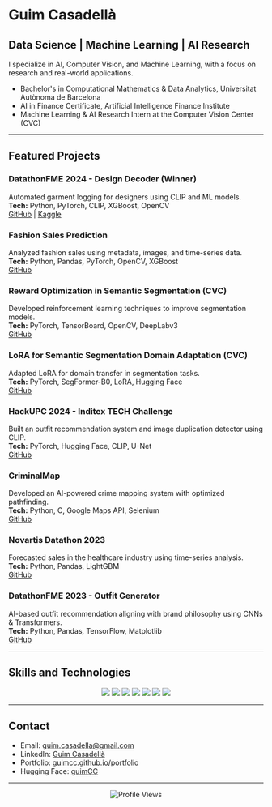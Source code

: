 # Guim Casadellà

## Data Science | Machine Learning | AI Research  
I specialize in AI, Computer Vision, and Machine Learning, with a focus on research and real-world applications.

- Bachelor's in Computational Mathematics & Data Analytics, Universitat Autònoma de Barcelona  
- AI in Finance Certificate, Artificial Intelligence Finance Institute  
- Machine Learning & AI Research Intern at the Computer Vision Center (CVC)  

---

## Featured Projects

### DatathonFME 2024 - Design Decoder (Winner)
Automated garment logging for designers using CLIP and ML models.  
**Tech:** Python, PyTorch, CLIP, XGBoost, OpenCV  
[GitHub](https://github.com/guimCC/DesignDecoder) | [Kaggle](https://www.kaggle.com/competitions/datathon-fme-mango/overview)  

### Fashion Sales Prediction  
Analyzed fashion sales using metadata, images, and time-series data.  
**Tech:** Python, Pandas, PyTorch, OpenCV, XGBoost  
[GitHub](https://github.com/guimCC/FashionSalesPrediction)  

### Reward Optimization in Semantic Segmentation (CVC)  
Developed reinforcement learning techniques to improve segmentation models.  
**Tech:** PyTorch, TensorBoard, OpenCV, DeepLabv3  
[GitHub](https://github.com/guimCC/Reward-Optimisation-in-Semantic-Segmentation-CVC-Internship)  

### LoRA for Semantic Segmentation Domain Adaptation (CVC)  
Adapted LoRA for domain transfer in segmentation tasks.  
**Tech:** PyTorch, SegFormer-B0, LoRA, Hugging Face  
[GitHub](https://github.com/guimCC/LoRA-for-SemanticSegmentation-domain-adaptation)  

### HackUPC 2024 - Inditex TECH Challenge  
Built an outfit recommendation system and image duplication detector using CLIP.  
**Tech:** PyTorch, Hugging Face, CLIP, U-Net  
[GitHub](https://github.com/gerard-grau/HackUPC2024)  

### CriminalMap  
Developed an AI-powered crime mapping system with optimized pathfinding.  
**Tech:** Python, C, Google Maps API, Selenium  
[GitHub](https://github.com/guimCC/CriminalMap)  

### Novartis Datathon 2023  
Forecasted sales in the healthcare industry using time-series analysis.  
**Tech:** Python, Pandas, LightGBM  
[GitHub](https://github.com/guimCC/Novartis_Datathon_2023)  

### DatathonFME 2023 - Outfit Generator  
AI-based outfit recommendation aligning with brand philosophy using CNNs & Transformers.  
**Tech:** Python, Pandas, TensorFlow, Matplotlib  
[GitHub](https://github.com/guimCC/Dathon2023-Mango)  

---

## Skills and Technologies  
<p align="center">
  <img src="https://img.shields.io/badge/Python-3776AB?style=for-the-badge&logo=python&logoColor=white">
  <img src="https://img.shields.io/badge/PyTorch-EE4C2C?style=for-the-badge&logo=pytorch&logoColor=white">
  <img src="https://img.shields.io/badge/TensorFlow-FF6F00?style=for-the-badge&logo=tensorflow&logoColor=white">
  <img src="https://img.shields.io/badge/OpenCV-5C3EE8?style=for-the-badge&logo=opencv&logoColor=white">
  <img src="https://img.shields.io/badge/XGBoost-FF6600?style=for-the-badge&logo=xgboost&logoColor=white">
  <img src="https://img.shields.io/badge/SQL-4479A1?style=for-the-badge&logo=mysql&logoColor=white">
  <img src="https://img.shields.io/badge/GitHub-181717?style=for-the-badge&logo=github&logoColor=white">
</p>

---

## Contact  
- Email: [guim.casadella@gmail.com](mailto:guim.casadella@gmail.com)  
- LinkedIn: [Guim Casadellà](https://www.linkedin.com/in/guim-casadellà-cors-857017253/)  
- Portfolio: [guimcc.github.io/portfolio](https://guimcc.github.io/portfolio/)  
- Hugging Face: [guimCC](https://huggingface.co/guimCC)  

---

<p align="center">
  <img src="https://komarev.com/ghpvc/?username=guimCC&label=Profile%20Views&color=blue&style=flat-square" alt="Profile Views">
</p>
